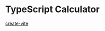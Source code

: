 # TypeScript Calculator

[create-vite](https://github.com/vitejs/vite/blob/d7540c8bd43c889253dc1e8ed040a20f9959e083/packages/create-vite/README.md)
